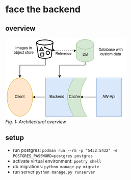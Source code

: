 # face the backend

## overview

![architectural overview](img/face_the_facts.png) <br>
_Fig. 1: Architectural overview_

## setup

* run postgres: `podman run --rm -p "5432:5432" -e POSTGRES_PASSWORD=postgres postgres`
* activate virtual environment: `poetry shell`
* db migrations: `python manage.py migrate`
* run server `python manage.py runserver`
